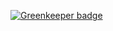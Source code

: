 

[![Greenkeeper badge](https://badges.greenkeeper.io/leizongmin/qchat.svg)](https://greenkeeper.io/)